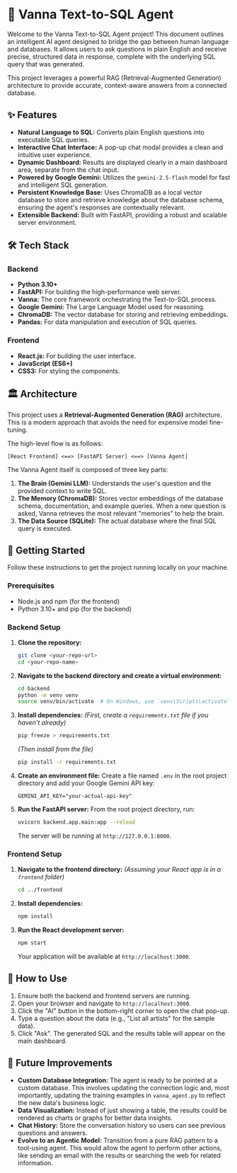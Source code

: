 # 🤖 Vanna Text-to-SQL Agent

Welcome to the Vanna Text-to-SQL Agent project\! This document outlines an intelligent AI agent designed to bridge the gap between human language and databases. It allows users to ask questions in plain English and receive precise, structured data in response, complete with the underlying SQL query that was generated.

This project leverages a powerful RAG (Retrieval-Augmented Generation) architecture to provide accurate, context-aware answers from a connected database.

## ✨ Features

  * **Natural Language to SQL:** Converts plain English questions into executable SQL queries.
  * **Interactive Chat Interface:** A pop-up chat modal provides a clean and intuitive user experience.
  * **Dynamic Dashboard:** Results are displayed clearly in a main dashboard area, separate from the chat input.
  * **Powered by Google Gemini:** Utilizes the `gemini-2.5-flash` model for fast and intelligent SQL generation.
  * **Persistent Knowledge Base:** Uses ChromaDB as a local vector database to store and retrieve knowledge about the database schema, ensuring the agent's responses are contextually relevant.
  * **Extensible Backend:** Built with FastAPI, providing a robust and scalable server environment.

## 🛠️ Tech Stack

### Backend

  * **Python 3.10+**
  * **FastAPI:** For building the high-performance web server.
  * **Vanna:** The core framework orchestrating the Text-to-SQL process.
  * **Google Gemini:** The Large Language Model used for reasoning.
  * **ChromaDB:** The vector database for storing and retrieving embeddings.
  * **Pandas:** For data manipulation and execution of SQL queries.

### Frontend

  * **React.js:** For building the user interface.
  * **JavaScript (ES6+)**
  * **CSS3:** For styling the components.

## 🏛️ Architecture

This project uses a **Retrieval-Augmented Generation (RAG)** architecture. This is a modern approach that avoids the need for expensive model fine-tuning.

The high-level flow is as follows:

`[React Frontend] <==> [FastAPI Server] <==> [Vanna Agent]`

The Vanna Agent itself is composed of three key parts:

1.  **The Brain (Gemini LLM):** Understands the user's question and the provided context to write SQL.
2.  **The Memory (ChromaDB):** Stores vector embeddings of the database schema, documentation, and example queries. When a new question is asked, Vanna retrieves the most relevant "memories" to help the brain.
3.  **The Data Source (SQLite):** The actual database where the final SQL query is executed.

## 🚀 Getting Started

Follow these instructions to get the project running locally on your machine.

### Prerequisites

  * Node.js and npm (for the frontend)
  * Python 3.10+ and pip (for the backend)

### Backend Setup

1.  **Clone the repository:**

    ```bash
    git clone <your-repo-url>
    cd <your-repo-name>
    ```

2.  **Navigate to the backend directory and create a virtual environment:**

    ```bash
    cd backend
    python -m venv venv
    source venv/bin/activate  # On Windows, use `venv\Scripts\activate`
    ```

3.  **Install dependencies:**
    *(First, create a `requirements.txt` file if you haven't already)*

    ```bash
    pip freeze > requirements.txt
    ```

    *(Then install from the file)*

    ```bash
    pip install -r requirements.txt
    ```

4.  **Create an environment file:**
    Create a file named `.env` in the root project directory and add your Google Gemini API key:

    ```
    GEMINI_API_KEY="your-actual-api-key"
    ```

5.  **Run the FastAPI server:**
    From the root project directory, run:

    ```bash
    uvicorn backend.app.main:app --reload
    ```

    The server will be running at `http://127.0.0.1:8000`.

### Frontend Setup

1.  **Navigate to the frontend directory:**
    *(Assuming your React app is in a `frontend` folder)*

    ```bash
    cd ../frontend 
    ```

2.  **Install dependencies:**

    ```bash
    npm install
    ```

3.  **Run the React development server:**

    ```bash
    npm start
    ```

    Your application will be available at `http://localhost:3000`.

## 📖 How to Use

1.  Ensure both the backend and frontend servers are running.
2.  Open your browser and navigate to `http://localhost:3000`.
3.  Click the "AI" button in the bottom-right corner to open the chat pop-up.
4.  Type a question about the data (e.g., "List all artists" for the sample data).
5.  Click "Ask". The generated SQL and the results table will appear on the main dashboard.

## 🔮 Future Improvements

  * **Custom Database Integration:** The agent is ready to be pointed at a custom database. This involves updating the connection logic and, most importantly, updating the training examples in `vanna_agent.py` to reflect the new data's business logic.
  * **Data Visualization:** Instead of just showing a table, the results could be rendered as charts or graphs for better data insights.
  * **Chat History:** Store the conversation history so users can see previous questions and answers.
  * **Evolve to an Agentic Model:** Transition from a pure RAG pattern to a tool-using agent. This would allow the agent to perform other actions, like sending an email with the results or searching the web for related information.